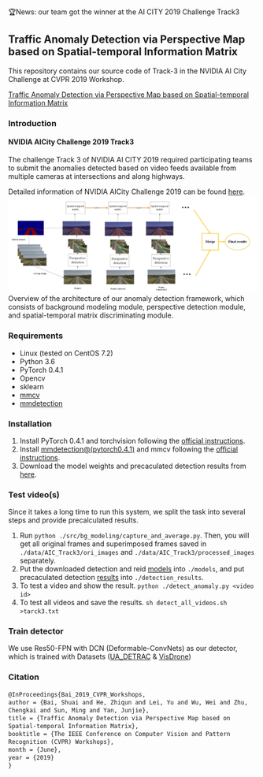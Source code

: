 
🏆News: our team got the winner at the AI CITY 2019 Challenge Track3

## Traffic Anomaly Detection via Perspective Map based on Spatial-temporal Information Matrix

This repository contains our source code of Track-3 in the NVIDIA AI City Challenge at CVPR 2019 Workshop.

[Traffic Anomaly Detection via Perspective Map based on Spatial-temporal Information Matrix](http://openaccess.thecvf.com/content_CVPRW_2019/papers/AI%20City/Bai_Traffic_Anomaly_Detection_via_Perspective_Map_based_on_Spatial-temporal_Information_CVPRW_2019_paper.pdf)

### Introduction

#### NVIDIA AICity Challenge 2019 Track3

The challenge Track 3  of NVIDIA AI CITY 2019 required participating teams to submit the anomalies detected based on video feeds available from multiple cameras at intersections and along highways. 

Detailed information of NVIDIA AICity Challenge 2019 can be found [here](https://www.aicitychallenge.org/).
![overview](data/overview.jpg)
Overview of the architecture of our anomaly detection framework, which consists of background modeling module, perspective detection module, and spatial-temporal matrix discriminating module.
### Requirements

- Linux (tested on CentOS 7.2)
- Python 3.6
- PyTorch 0.4.1
- Opencv
- sklearn
- [mmcv](https://github.com/open-mmlab/mmcv)
- [mmdetection](https://github.com/open-mmlab/mmdetection)


### Installation

1. Install PyTorch 0.4.1 and torchvision following the [official instructions](https://pytorch.org/).
2. Install [mmdetection@(pytorch0.4.1)](https://github.com/open-mmlab/mmdetection/tree/pytorch-0.4.1) and mmcv following the [official instructions](https://github.com/open-mmlab/mmdetection/blob/pytorch-0.4.1/INSTALL.md).
3. Download the model weights and precaculated detection results from [here](https://drive.google.com/drive/folders/1l8bPsFpwsOTzPfXTdZvrvziG5iJkaxIP?usp=sharing).

### Test video(s)

Since it takes a long time to run this system, we split the task into several steps and provide precalculated results.
1. Run `python ./src/bg_modeling/capture_and_average.py`. Then, you will get all original frames and superimposed frames saved in `./data/AIC_Track3/ori_images` and `./data/AIC_Track3/processed_images` separately.
2. Put the downloaded detection and reid [models](https://drive.google.com/drive/folders/1l8bPsFpwsOTzPfXTdZvrvziG5iJkaxIP?usp=sharing) into `./models`, and put precaculated detection [results](https://drive.google.com/drive/folders/1l8bPsFpwsOTzPfXTdZvrvziG5iJkaxIP?usp=sharing) into `./detection_results`.
3. To test a video and show the result.
`python ./detect_anomaly.py <video id>`
4. To test all videos and save the results.
`sh detect_all_videos.sh >tarck3.txt`

### Train detector
We use Res50-FPN with DCN (Deformable-ConvNets) as our detector, which is trained with Datasets ([UA_DETRAC](http://detrac-db.rit.albany.edu/) & [VisDrone](http://www.aiskyeye.com/views/index))

### Citation

```
@InProceedings{Bai_2019_CVPR_Workshops,
author = {Bai, Shuai and He, Zhiqun and Lei, Yu and Wu, Wei and Zhu, Chengkai and Sun, Ming and Yan, Junjie},
title = {Traffic Anomaly Detection via Perspective Map based on Spatial-temporal Information Matrix},
booktitle = {The IEEE Conference on Computer Vision and Pattern Recognition (CVPR) Workshops},
month = {June},
year = {2019}
}
```











